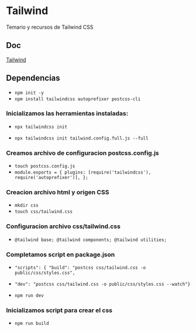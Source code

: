 # Tailwind
Temario y recursos de Tailwind CSS

## Doc
[Tailwind](https://tailwindcss.com/docs/installation)

## Dependencias
- `npm init -y`
- `npm install tailwindcss autoprefixer postcss-cli`

### Inicializamos las herramientas instaladas:
<!-- Genera archivo configuracion vacio de nombre tailwind.config.js -->
- `npx tailwindcss init`

<!-- Genera archivo configuracion completo -->
- `npx tailwindcss init tailwind.config.full.js --full`

### Creamos archivo de configuracion postcss.config.js
<!-- Instrucciones archivo postcss.config.js: -->
- `touch postcss.config.js`
- `module.exports = { plugins: [require('tailwindcss'),    require('autoprefixer')], };`

### Creacion archivo html y origen CSS
- `mkdir css`
- `touch css/tailwind.css`

### Configuracion archivo css/tailwind.css
- `@tailwind base; @tailwind components; @tailwind utilities;`


### Completamos script en package.json
- `"scripts": { "build": "postcss css/tailwind.css -o public/css/styles.css",`

<!-- Para autoregenerar el tailwind.css cuando creamos paquetes -->
- `"dev": "postcss css/tailwind.css -o public/css/styles.css --watch"}`

<!-- Ejecutar para compilar -->
- `npm run dev`

### Inicializamos script para crear el css
<!-- genera una directorio css con su styels.css en la carpeta public -->
- `npm run build`